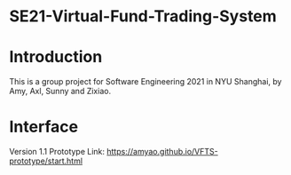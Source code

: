 # SE21-Virtual-Fund-Trading-System

# Introduction
This is a group project for Software Engineering 2021 in NYU Shanghai, by Amy, Axl, Sunny and Zixiao.

# Interface
Version 1.1 Prototype Link: https://amyao.github.io/VFTS-prototype/start.html
